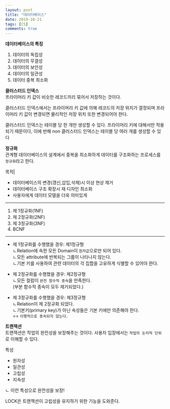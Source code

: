 ```yaml
---
layout: post
title: "데이터베이스"
date: 2019-10-21
tags: [CS]
comments: true
---
```


**데이터베이스의 특징**
1. 데이터의 독립성
2. 데이터의 무결성
3. 데이터의 보안성
4. 데이터의 일관성
5. 데이터 중복 최소화


**클러스터드 인덱스**<br>
프라이머리 키 값이 비슷한 레코드끼리 묶어서 저장하는 것이다.

클러스터드 인덱스에서는 프라이머리 키 값에 의해 레코드의 저장 위치가 결정되며 프라이머리 키 값이 변경되면 물리적인 저장 위치 또한 변경되어야 한다.

클러스터드 인덱스는 테이블 당 한 개만 생성할 수 있다. 프라이머리 키에 대해서만 적용되기 때문이다, 이에 반해 non 클러스터드 인덱스는 테이블 당 여러 개를 생성할 수 있다

**정규화**<br>
관계형 데이터베이스의 설계에서 중복을 최소화하게 데이터를 구조화하는 프로세스를 `정규화`라고 한다.

목적|
- 데이터베이스의 변경(갱신,삽입,삭제)시 이상 현상 제거
- 데이터베이스 구조 확장시 재 디자인 최소화
- 사용자에게 데이터 모델을 더욱 의미있게

-------------
1. 제 1정규화(1NF)
2. 제 2정규화(2NF)
3. 제 3정규화(3NF)
4. BCNF

-------------

- 제 1정규화를 수행했을 경우: 제1정규형<br>
  ㄴRelation에 속한 모든 Domain이 `원자값`으로만 되어 있다.<br>
  ㄴ모든 attribute에 반복되는 그룹이 나타나지 않는다.<br>
  ㄴ기본 키를 사용하여 관련 데이터의 각 집합을 고유하게 식별할 수 있어야 한다.

- 제 2정규화를 수행했을 경우: 제2정규형<br>
  ㄴ모든 컬럼이 `완전 함수적 종속`을 만족한다.<br>
    (부분 함수적 종속이 모두 제거되었다.)

- 제 3정규화를 수행했을 경우: 제3정규형<br>
  ㄴRelation이 제 2정규화 되었다.<br>
  ㄴ기본키(primary key)가 아닌 속성들은 기본 키에만 의존해야 한다.<br>
  == `이행적으로 종속되지 않는다.`


 **트랜잭션**<br>
  트랜잭션은 작업의 완전성을 보장해주는 것이다.
  사용자 입장에서는 `작업의 논리적 단위`로 이해할 수 있다.

  특성
  - 원자성
  - 일관성
  - 고립성
  - 지속성<br>
  
  ㄴ 이런 특성으로 완전성을 보장!

  LOCK은 트랜잭션이 고립성을 유지하기 위한 기능을 도와준다. 
